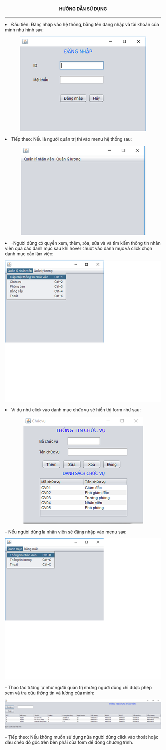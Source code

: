 <h4 color="red" align="center">HƯỚNG DẪN SỬ DỤNG</h4>
<hr> 
<li>Đầu tiên: Đăng nhập vào hệ thống, bằng tên đăng nhập và tài khoản của mình như hình sau:</li>
<p align="center"><img src="https://raw.githubusercontent.com/PhatTrienMNM/QLTienLuong/master/IMG/New%20folder/dangnhap.PNG"></p>
<li>Tiếp theo: Nếu là người quản trị thì vào menu hệ thống sau:</li>
<p align="center"><img src="https://raw.githubusercontent.com/PhatTrienMNM/QLTienLuong/master/IMG/New%20folder/menu.PNG"></p>
<li>-Người dùng có quyền xem, thêm, xóa, sửa và và tìm kiếm thông tin nhân viên qua các danh mục sau khi hover chuột vào danh mục và click chọn danh mục cần làm việc:</li>
<p align="center"><img src="https://raw.githubusercontent.com/PhatTrienMNM/QLTienLuong/master/IMG/New%20folder/menu1.png"></p>
<li>Ví dụ như click vào danh mục chức vụ sẽ hiển thị form như sau:</li>
<p align="center"><img src="https://raw.githubusercontent.com/PhatTrienMNM/QLTienLuong/master/IMG/New%20folder/cv.PNG"></p>
- Nếu người dùng là nhân viên sẽ đăng nhập vào menu sau:
<p align="center"><img src="https://raw.githubusercontent.com/PhatTrienMNM/QLTienLuong/master/IMG/New%20folder/menunguodung.png"></p>
- Thao tác tương tự như người quản trị nhưng người dùng chỉ được phép xem và tra cứu thông tin và lương của mình:
<p align="center"><img src="https://raw.githubusercontent.com/PhatTrienMNM/QLTienLuong/master/IMG/New%20folder/luong.PNG"></p>
- Tiếp theo: Nếu không muốn sử dụng nữa người dùng click vào thoát hoặc dấu chéo đỏ gốc trên bên phải của form để đóng chương trình. 
